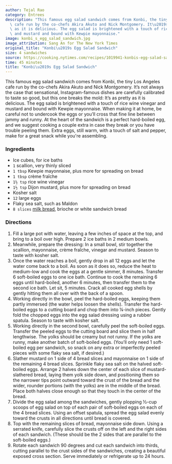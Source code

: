 ```yaml
---
author: Tejal Rao
category: Entrees
description: "This famous egg salad sandwich comes from Konbi, the tiny Los Angeles\
  \ cafe run by the co-chefs Akira Akuto and Nick Montgomery. It\u2019s as pretty\
  \ as it is delicious. The egg salad is brightened with a touch of rice wine vinegar\
  \ and mustard and bound with Kewpie mayonnaise."
image: konbi_s_egg_salad_sandwich.jpg
image_attribution: Sang An for The New York Times
original_title: "Konbi\u2019s Egg Salad Sandwich"
size: 4 sandwiches
source: https://cooking.nytimes.com/recipes/1019941-konbis-egg-salad-sandwich
time: 45 minutes
title: "Konbi\u2019s Egg Salad Sandwich"
---
```

This famous egg salad sandwich comes from Konbi, the tiny Los Angeles cafe run by the co-chefs Akira Akuto and Nick Montgomery. It’s not always the case that sensational, Instagram-famous dishes are carefully calibrated to taste so good, but this one breaks the mold: It’s as pretty as it is delicious. The egg salad is brightened with a touch of rice wine vinegar and mustard and bound with Kewpie mayonnaise. When making it at home, be careful not to undercook the eggs or you’ll cross that fine line between jammy and runny. At the heart of the sandwich is a perfect hard-boiled egg, and we suggest cooking a couple extra in case they break or you have trouble peeling them. Extra eggs, still warm, with a touch of salt and pepper, make for a great snack while you're assembling.

### Ingredients

* Ice cubes, for ice baths
* `1` scallion, very thinly sliced
* `1 tbsp` Kewpie mayonnaise, plus more for spreading on bread
* `1 tbsp` crème fraîche
* `1½ tsp` rice wine vinegar
* `1½ tsp` Dijon mustard, plus more for spreading on bread
* Kosher salt
* `12` large eggs
* Flaky sea salt, such as Maldon
* `8 slices` [milk bread](https://cooking.nytimes.com/recipes/1016275-japanese-milk-bread), brioche or white sandwich bread

### Directions

1. Fill a large pot with water, leaving a few inches of space at the top, and bring to a boil over high. Prepare 2 ice baths in 2 medium bowls.
2. Meanwhile, prepare the dressing: In a small bowl, stir together the scallion, mayonnaise, crème fraîche, vinegar and mustard. Season to taste with kosher salt.
3. Once the water reaches a boil, gently drop in all 12 eggs and let the water come back to a boil. As soon as it does so, reduce the heat to medium-low and cook the eggs at a gentle simmer, 8 minutes. Transfer 6 soft-boiled eggs to one ice bath. Continue to cook the remaining 6 eggs until hard-boiled, another 6 minutes, then transfer them to the second ice bath. Let sit, 5 minutes. Crack all cooked egg shells by gently hitting them all over with the back of a spoon.
4. Working directly in the bowl, peel the hard-boiled eggs, keeping them partly immersed (the water helps loosen the shells). Transfer the hard-boiled eggs to a cutting board and chop them into ¼-inch pieces. Gently fold the chopped eggs into the egg salad dressing using a rubber spatula. Season to taste with kosher salt.
5. Working directly in the second bowl, carefully peel the soft-boiled eggs. Transfer the peeled eggs to the cutting board and slice them in half lengthwise. The yolks should be creamy but not runny. If the yolks are runny, make another batch of soft-boiled eggs. (You’ll only need 1 soft-boiled egg per sandwich, so snack on any extra or imperfectly peeled pieces with some flaky sea salt, if desired.)
6. Slather mustard on 1 side of 4 bread slices and mayonnaise on 1 side of the remaining 4 bread slices. Sprinkle flaky sea salt on the halved soft-boiled eggs. Arrange 2 halves down the center of each slice of mustard-slathered bread, laying them yolk side down, and positioning them so the narrower tips point outward toward the crust of the bread and the wider, rounder portions (with the yolks) are in the middle of the bread. Place both halves close enough so that they touch in the center of the bread.
7. Divide the egg salad among the sandwiches, gently plopping ½-cup scoops of egg salad on top of each pair of soft-boiled eggs on each of the 4 bread slices. Using an offset spatula, spread the egg salad evenly toward the crusts in all directions until bread is covered.
8. Top with the remaining slices of bread, mayonnaise side down. Using a serrated knife, carefully slice the crusts off on the left and the right sides of each sandwich. (These should be the 2 sides that are parallel to the soft-boiled eggs.)
9. Rotate each sandwich 90 degrees and cut each sandwich into thirds, cutting parallel to the crust sides of the sandwiches, creating a beautiful exposed cross section. Serve immediately or refrigerate up to 24 hours.